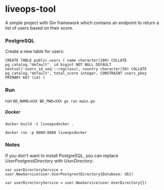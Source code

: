 # liveops-tool

A simple project with Gin framework which contains an endpoint to return a list of users based on their score.

### PostgreSQL

Create a new table for users:

`CREATE TABLE public.users
(
    name character(100) COLLATE pg_catalog."default",
    id bigint NOT NULL DEFAULT nextval('users_id_seq'::regclass),
    country character(50) COLLATE pg_catalog."default",
    total_score integer,
    CONSTRAINT users_pkey PRIMARY KEY (id)
)`

### Run

run `BD_NAME=XXX BD_PWD=XXX go run main.go`

##### Docker

`docker build -t liveopsdocker .`

`docker run -p 8080:8080 liveopsdocker`

### Notes

If you don't want to install PostgreSQL, you can replace _UserPostgrestDirectory_ with _UserDirectory_.

`var userDirectoryService = user.NewService(user.UserPostgrestDirectory{Database: db})`

`var userDirectoryService = user.NewService(user.UserDirectory{})`
